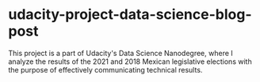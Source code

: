 # udacity-project-data-science-blog-post
This project is a part of Udacity's Data Science Nanodegree, where I analyze the results of the 2021 and 2018 Mexican legislative elections with the purpose of effectively communicating technical results.
